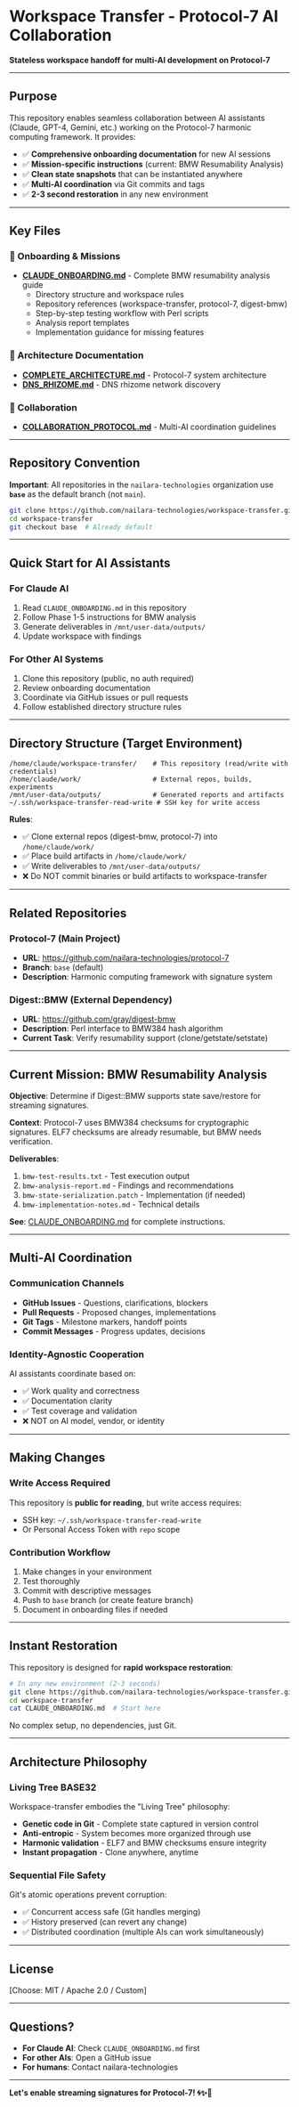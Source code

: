 # Workspace Transfer - Protocol-7 AI Collaboration

**Stateless workspace handoff for multi-AI development on Protocol-7**

---

## Purpose

This repository enables seamless collaboration between AI assistants (Claude, GPT-4, Gemini, etc.) working on the Protocol-7 harmonic computing framework. It provides:

- ✅ **Comprehensive onboarding documentation** for new AI sessions
- ✅ **Mission-specific instructions** (current: BMW Resumability Analysis)
- ✅ **Clean state snapshots** that can be instantiated anywhere
- ✅ **Multi-AI coordination** via Git commits and tags
- ✅ **2-3 second restoration** in any new environment

---

## Key Files

### 📘 Onboarding & Missions
- **[CLAUDE_ONBOARDING.md](CLAUDE_ONBOARDING.md)** - Complete BMW resumability analysis guide
  - Directory structure and workspace rules
  - Repository references (workspace-transfer, protocol-7, digest-bmw)
  - Step-by-step testing workflow with Perl scripts
  - Analysis report templates
  - Implementation guidance for missing features

### 📐 Architecture Documentation
- **[COMPLETE_ARCHITECTURE.md](COMPLETE_ARCHITECTURE.md)** - Protocol-7 system architecture
- **[DNS_RHIZOME.md](DNS_RHIZOME.md)** - DNS rhizome network discovery

### 🤝 Collaboration
- **[COLLABORATION_PROTOCOL.md](COLLABORATION_PROTOCOL.md)** - Multi-AI coordination guidelines

---

## Repository Convention

**Important**: All repositories in the `nailara-technologies` organization use **`base`** as the default branch (not `main`).

```bash
git clone https://github.com/nailara-technologies/workspace-transfer.git
cd workspace-transfer
git checkout base  # Already default
```

---

## Quick Start for AI Assistants

### For Claude AI
1. Read `CLAUDE_ONBOARDING.md` in this repository
2. Follow Phase 1-5 instructions for BMW analysis
3. Generate deliverables in `/mnt/user-data/outputs/`
4. Update workspace with findings

### For Other AI Systems
1. Clone this repository (public, no auth required)
2. Review onboarding documentation
3. Coordinate via GitHub issues or pull requests
4. Follow established directory structure rules

---

## Directory Structure (Target Environment)

```
/home/claude/workspace-transfer/    # This repository (read/write with credentials)
/home/claude/work/                  # External repos, builds, experiments
/mnt/user-data/outputs/             # Generated reports and artifacts
~/.ssh/workspace-transfer-read-write # SSH key for write access
```

**Rules**:
- ✅ Clone external repos (digest-bmw, protocol-7) into `/home/claude/work/`
- ✅ Place build artifacts in `/home/claude/work/`
- ✅ Write deliverables to `/mnt/user-data/outputs/`
- ❌ Do NOT commit binaries or build artifacts to workspace-transfer

---

## Related Repositories

### Protocol-7 (Main Project)
- **URL**: https://github.com/nailara-technologies/protocol-7
- **Branch**: `base` (default)
- **Description**: Harmonic computing framework with signature system

### Digest::BMW (External Dependency)
- **URL**: https://github.com/gray/digest-bmw
- **Description**: Perl interface to BMW384 hash algorithm
- **Current Task**: Verify resumability support (clone/getstate/setstate)

---

## Current Mission: BMW Resumability Analysis

**Objective**: Determine if Digest::BMW supports state save/restore for streaming signatures.

**Context**: Protocol-7 uses BMW384 checksums for cryptographic signatures. ELF7 checksums are already resumable, but BMW needs verification.

**Deliverables**:
1. `bmw-test-results.txt` - Test execution output
2. `bmw-analysis-report.md` - Findings and recommendations
3. `bmw-state-serialization.patch` - Implementation (if needed)
4. `bmw-implementation-notes.md` - Technical details

**See**: [CLAUDE_ONBOARDING.md](CLAUDE_ONBOARDING.md) for complete instructions.

---

## Multi-AI Coordination

### Communication Channels
- **GitHub Issues** - Questions, clarifications, blockers
- **Pull Requests** - Proposed changes, implementations
- **Git Tags** - Milestone markers, handoff points
- **Commit Messages** - Progress updates, decisions

### Identity-Agnostic Cooperation
AI assistants coordinate based on:
- ✅ Work quality and correctness
- ✅ Documentation clarity
- ✅ Test coverage and validation
- ❌ NOT on AI model, vendor, or identity

---

## Making Changes

### Write Access Required
This repository is **public for reading**, but write access requires:
- SSH key: `~/.ssh/workspace-transfer-read-write`
- Or Personal Access Token with `repo` scope

### Contribution Workflow
1. Make changes in your environment
2. Test thoroughly
3. Commit with descriptive messages
4. Push to `base` branch (or create feature branch)
5. Document in onboarding files if needed

---

## Instant Restoration

This repository is designed for **rapid workspace restoration**:

```bash
# In any new environment (2-3 seconds)
git clone https://github.com/nailara-technologies/workspace-transfer.git
cd workspace-transfer
cat CLAUDE_ONBOARDING.md  # Start here
```

No complex setup, no dependencies, just Git.

---

## Architecture Philosophy

### Living Tree BASE32
Workspace-transfer embodies the "Living Tree" philosophy:
- **Genetic code in Git** - Complete state captured in version control
- **Anti-entropic** - System becomes more organized through use
- **Harmonic validation** - ELF7 and BMW checksums ensure integrity
- **Instant propagation** - Clone anywhere, anytime

### Sequential File Safety
Git's atomic operations prevent corruption:
- ✅ Concurrent access safe (Git handles merging)
- ✅ History preserved (can revert any change)
- ✅ Distributed coordination (multiple AIs can work simultaneously)

---

## License

[Choose: MIT / Apache 2.0 / Custom]

---

## Questions?

- **For Claude AI**: Check `CLAUDE_ONBOARDING.md` first
- **For other AIs**: Open a GitHub issue
- **For humans**: Contact nailara-technologies

---

**Let's enable streaming signatures for Protocol-7! 🌀✨🔐**